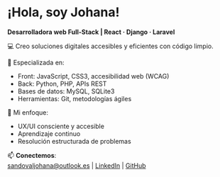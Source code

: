 # ¡Hola, soy Johana!
**Desarrolladora web Full-Stack | React · Django · Laravel**

💻 Creo soluciones digitales accesibles y eficientes con código limpio.  

🚀 Especializada en:  
- Front: JavaScript, CSS3, accesibilidad web (WCAG)  
- Back: Python, PHP, APIs REST
- Bases de datos: MySQL, SQLite3
- Herramientas: Git, metodologías ágiles  

🌟 Mi enfoque:  
- UX/UI consciente y accesible  
- Aprendizaje continuo
- Resolución estructurada de problemas  

📫 **Conectemos**:  
[sandovaljohana@outlook.es](mailto:sandovaljohana@outlook.es) | 
[LinkedIn](https://linkedin.com/in/sandovaljohana) | 
[GitHub](https://github.com/sandovaljohana72)
